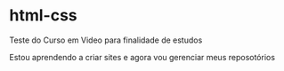 # html-css
  Teste do Curso em Video para finalidade de estudos

Estou aprendendo a criar sites e agora vou gerenciar meus reposotórios

<a href="https://victordevhugo.github.io/Desafios/desafio010/android">
